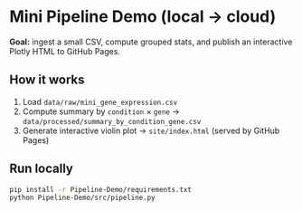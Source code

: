 # Mini Pipeline Demo (local → cloud)

**Goal:** ingest a small CSV, compute grouped stats, and publish an interactive Plotly HTML to GitHub Pages.

## How it works
1. Load `data/raw/mini_gene_expression.csv`
2. Compute summary by `condition` × `gene` → `data/processed/summary_by_condition_gene.csv`
3. Generate interactive violin plot → `site/index.html` (served by GitHub Pages)

## Run locally
```bash
pip install -r Pipeline-Demo/requirements.txt
python Pipeline-Demo/src/pipeline.py
